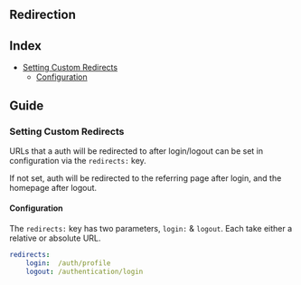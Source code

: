 Redirection
-----------

## Index

  * [Setting Custom Redirects](#setting-custom-redirects)
    * [Configuration](#configuration)

## Guide

### Setting Custom Redirects

URLs that a auth will be redirected to after login/logout can be set in
configuration via the `redirects:` key.

If not set, auth will be redirected to the referring page after login,
and the homepage after logout.

#### Configuration

The `redirects:` key has two parameters, `login:` & `logout`. Each take either
a relative or absolute URL. 

```yaml
redirects:
    login:  /auth/profile
    logout: /authentication/login
```
